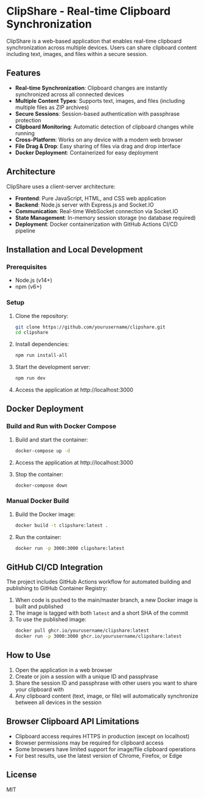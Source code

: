 # ClipShare - Real-time Clipboard Synchronization

ClipShare is a web-based application that enables real-time clipboard synchronization across multiple devices. Users can share clipboard content including text, images, and files within a secure session.

## Features

- **Real-time Synchronization**: Clipboard changes are instantly synchronized across all connected devices
- **Multiple Content Types**: Supports text, images, and files (including multiple files as ZIP archives)
- **Secure Sessions**: Session-based authentication with passphrase protection
- **Clipboard Monitoring**: Automatic detection of clipboard changes while running
- **Cross-Platform**: Works on any device with a modern web browser
- **File Drag & Drop**: Easy sharing of files via drag and drop interface
- **Docker Deployment**: Containerized for easy deployment

## Architecture

ClipShare uses a client-server architecture:

- **Frontend**: Pure JavaScript, HTML, and CSS web application
- **Backend**: Node.js server with Express.js and Socket.IO
- **Communication**: Real-time WebSocket connection via Socket.IO
- **State Management**: In-memory session storage (no database required)
- **Deployment**: Docker containerization with GitHub Actions CI/CD pipeline

## Installation and Local Development

### Prerequisites

- Node.js (v14+)
- npm (v6+)

### Setup

1. Clone the repository:
   ```bash
   git clone https://github.com/yourusername/clipshare.git
   cd clipshare
   ```

2. Install dependencies:
   ```bash
   npm run install-all
   ```

3. Start the development server:
   ```bash
   npm run dev
   ```

4. Access the application at http://localhost:3000

## Docker Deployment

### Build and Run with Docker Compose

1. Build and start the container:
   ```bash
   docker-compose up -d
   ```

2. Access the application at http://localhost:3000

3. Stop the container:
   ```bash
   docker-compose down
   ```

### Manual Docker Build

1. Build the Docker image:
   ```bash
   docker build -t clipshare:latest .
   ```

2. Run the container:
   ```bash
   docker run -p 3000:3000 clipshare:latest
   ```

## GitHub CI/CD Integration

The project includes GitHub Actions workflow for automated building and publishing to GitHub Container Registry:

1. When code is pushed to the main/master branch, a new Docker image is built and published
2. The image is tagged with both `latest` and a short SHA of the commit
3. To use the published image:
   ```bash
   docker pull ghcr.io/yourusername/clipshare:latest
   docker run -p 3000:3000 ghcr.io/yourusername/clipshare:latest
   ```

## How to Use

1. Open the application in a web browser
2. Create or join a session with a unique ID and passphrase
3. Share the session ID and passphrase with other users you want to share your clipboard with
4. Any clipboard content (text, image, or file) will automatically synchronize between all devices in the session

## Browser Clipboard API Limitations

- Clipboard access requires HTTPS in production (except on localhost)
- Browser permissions may be required for clipboard access
- Some browsers have limited support for image/file clipboard operations
- For best results, use the latest version of Chrome, Firefox, or Edge

## License

MIT
